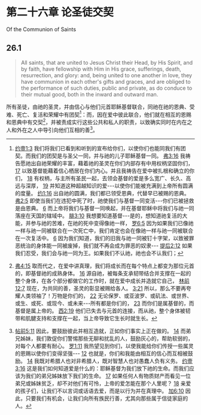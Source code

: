 # 第二十六章 论圣徒交契

Of the Communion of Saints

## 26.1

> All saints, that are united to Jesus Christ their Head, by His Spirit, and by faith, have fellowship with Him in His grace, sufferings, death, resurrection, and glory: and, being united to one another in love, they have communion in each other's gifts and graces, and are obliged to the performance of such duties, public and private, as do conduce to their mutual good, both in the inward and outward man.

所有圣徒，由祂的圣灵，并由信心与他们元首耶稣基督联合，同祂在祂的恩典、受难、死亡、复活和荣耀中有团契[^26-1]：而，因在爱中彼此联合，他们就在相互的恩赐和恩典中有交契[^26-2]，并被责成实行这些公共和私人的职责，以致确实同时在内在之人和外在之人中导引向他们互相的善[^26-3]。

[^26-1]: [约壹1:3](https://biblehub.com/1_john/1-3.htm) 我们将我们已看到和听到的宣布给你们，以使你们也能同我们有团契。而我们的团契是与圣父一同，并与祂的儿子耶稣基督一同。 [弗3:16](https://biblehub.com/ephesians/3-16.htm) 我祷告愿祂出自祂荣耀的丰富，藉着祂的圣灵在你们内部存有中用权柄坚固你们， [17](https://biblehub.com/ephesians/3-17.htm) 以致基督能藉着信心栖居在你们内心。并且我祷告在爱中被扎根和确立的你们， [18](https://biblehub.com/ephesians/3-18.htm) 有权柄，与主所有圣民一起，去领会基督的爱是多么宽广、长久、高远与深厚， [19](https://biblehub.com/ephesians/3-19.htm) 并知道这种超越知识的爱---以使你们能被充满到上帝所有圆满的度量。 [约1:16](https://biblehub.com/john/1-16.htm) 出自祂的圆满，我们都已领受恩典，代替早已被赐的恩典。 [弗2:5](https://biblehub.com/ephesians/2-5.htm) 即使当我们在违犯中死了时，祂使我们与基督一同变活---你们已被拯救是由恩典。 [6](https://biblehub.com/ephesians/2-6.htm) 而上帝将我们与基督一同唤起，并在基督耶稣中将我们与祂一同落座在天国的辖域中。 [腓3:10](https://biblehub.com/philippians/3-10.htm) 我想要知道基督---是的，想知道祂复活的大能，并参与祂的苦难，在祂的死中变得像祂一样， [罗6:5](https://biblehub.com/romans/6-5.htm) 因为如果我们已像祂一样与祂一同被联合在一次死亡中，我们肯定也会在像祂一样与祂一同被联合在一次复活中。 [6](https://biblehub.com/romans/6-6.htm) 因为我们知道，我们的旧我与祂一同被钉十字架，以致被罪恶统治的身体能一同被废掉，我们就不再会成为罪恶的奴隶--- [提后2:12](https://biblehub.com/2_timothy/2-12.htm) 如果我们忍受，我们会与祂一同为王。如果我们不认祂，祂也会不认我们；

[^26-2]: [弗4:15](https://biblehub.com/ephesians/4-15.htm) 取而代之，在爱中讲真理，我们将成长而在每个特点上都变为那位元首的，即基督祂的成熟身体。 [16](https://biblehub.com/ephesians/4-16.htm) 源自祂，被每条支承韧带结合并支撑在一起的整个身体，在各个部分都做它的工作时，就在爱中成长并造就它自己， [林前12:7](https://biblehub.com/1_corinthians/12-7.htm) 现在，为共同的善，圣灵的彰显被赐给各人。 [3:21](https://biblehub.com/1_corinthians/3-21.htm) 所以，那么不要再夸耀人类领袖了！万物是你们的， [22](https://biblehub.com/1_corinthians/3-22.htm) 无论保罗、或亚波罗、或矶法、或世界、或生、或死、或现今、或未来---所有都是你们的， [23](https://biblehub.com/1_corinthians/3-23.htm) 而你们是属基督的，而基督是属上帝的。 [西2:19](https://biblehub.com/colossians/2-19.htm) 他们已失去与元首的连接，而从祂，整个身体被韧带和肌腱支持和支撑在一起，当上帝导致它生长时就生长。

[^26-3]: [帖前5:11](https://biblehub.com/1_thessalonians/5-11.htm) 因此，要鼓励彼此并相互造就，正如你们事实上正在做的。 [14](https://biblehub.com/1_thessalonians/5-14.htm) 而弟兄姊妹，我们敦促你们警惕那些无聊和扰乱的人，鼓励灰心的，帮助软弱的，对每个人都要有耐心。 [罗1:11](https://biblehub.com/romans/1-11.htm) 我热望见到你们，以使我能给你们传授一些属灵的恩赐以使你们变得坚强--- [12](https://biblehub.com/romans/1-12.htm) 也就是，你们和我能由相互的信心而互相被鼓励。 [14](https://biblehub.com/romans/1-14.htm) 我既对希腊人也对非希腊人，既对智慧人也对愚蠢人负有义务。 [约壹3:16](https://biblehub.com/1_john/3-16.htm) 这是我们如何知道爱是什么的：耶稣基督为我们放下祂的生命。而我们应该为我们的弟兄姊妹放下我们的生命。 [17](https://biblehub.com/1_john/3-17.htm) 如果任何人有物质财产而看见一位弟兄或姊妹贫乏，却不对他们有可怜，上帝的爱怎能在那个人里呢？ [18](https://biblehub.com/1_john/3-18.htm) 亲爱的孩子们，让我们不以言词或话语去爱，而是以行为并在真理中。 [加6:10](https://biblehub.com/galatians/6-10.htm) 因此，只要我们有机会，让我们向所有族民行善，尤其向那些属于信徒家庭的人。